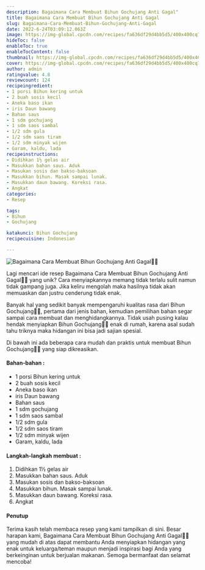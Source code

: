 ```yaml
---
description: Bagaimana Cara Membuat Bihun Gochujang Anti Gagal"
title: Bagaimana Cara Membuat Bihun Gochujang Anti Gagal
slug: Bagaimana-Cara-Membuat-Bihun-Gochujang-Anti-Gagal
date: 2022-6-24T03:09:12.063Z
image: https://img-global.cpcdn.com/recipes/fa636df29d4bb5d5/400x400cq70/photo.jpg
hideToc: false
enableToc: true
enableTocContent: false
thumbnail: https://img-global.cpcdn.com/recipes/fa636df29d4bb5d5/400x400cq70/photo.jpg
cover: https://img-global.cpcdn.com/recipes/fa636df29d4bb5d5/400x400cq70/photo.jpg
author: admin
ratingvalue: 4.8
reviewcount: 124
recipeingredient:
- 1 porsi Bihun kering untuk
- 2 buah sosis kecil
- Aneka baso ikan
- iris Daun bawang
- Bahan saus
- 1 sdm gochujang
- 1 sdm saos sambal
- 1/2 sdm gula
- 1/2 sdm saos tiram
- 1/2 sdm minyak wijen
- Garam, kaldu, lada
recipeinstructions:
- Didihkan 1½ gelas air
- Masukkan bahan saus. Aduk
- Masukan sosis dan bakso-baksoan
- Masukkan bihun. Masak sampai lunak.
- Masukkan daun bawang. Koreksi rasa.
- Angkat
categories:
- Resep

tags:
- Bihun
- Gochujang

katakunci: Bihun Gochujang
recipecuisine: Indonesian

---
```


![Bagaimana Cara Membuat Bihun Gochujang Anti Gagal👩‍🍳](https://img-global.cpcdn.com/recipes/fa636df29d4bb5d5/400x400cq70/photo.jpg)

Lagi mencari ide resep Bagaimana Cara Membuat Bihun Gochujang Anti Gagal👩‍🍳 yang unik? Cara menyiapkannya memang tidak terlalu sulit namun tidak gampang juga. Jika keliru mengolah maka hasilnya tidak akan memuaskan dan justru cenderung tidak enak.

Banyak hal yang sedikit banyak mempengaruhi kualitas rasa dari Bihun Gochujang👩‍🍳, pertama dari jenis bahan, kemudian pemilihan bahan segar sampai cara membuat dan menghidangkannya. Tidak usah pusing kalau hendak menyiapkan Bihun Gochujang👩‍🍳 enak di rumah, karena asal sudah tahu triknya maka hidangan ini bisa jadi sajian spesial.

Di bawah ini ada beberapa cara mudah dan praktis untuk membuat Bihun Gochujang👩‍🍳 yang siap dikreasikan.

<!--inarticleads1-->

#### Bahan-bahan :

- 1 porsi Bihun kering untuk
- 2 buah sosis kecil
- Aneka baso ikan
- iris Daun bawang
- Bahan saus
- 1 sdm gochujang
- 1 sdm saos sambal
- 1/2 sdm gula
- 1/2 sdm saos tiram
- 1/2 sdm minyak wijen
- Garam, kaldu, lada

<!--inarticleads2-->

#### Langkah-langkah membuat :

1. Didihkan 1½ gelas air
1. Masukkan bahan saus. Aduk
1. Masukan sosis dan bakso-baksoan
1. Masukkan bihun. Masak sampai lunak.
1. Masukkan daun bawang. Koreksi rasa.
1. Angkat

#### Penutup

Terima kasih telah membaca resep yang kami tampilkan di sini. Besar harapan kami, Bagaimana Cara Membuat Bihun Gochujang Anti Gagal👩‍🍳 yang mudah di atas dapat membantu Anda menyiapkan hidangan yang enak untuk keluarga/teman maupun menjadi inspirasi bagi Anda yang berkeinginan untuk berjualan makanan. Semoga bermanfaat dan selamat mencoba!